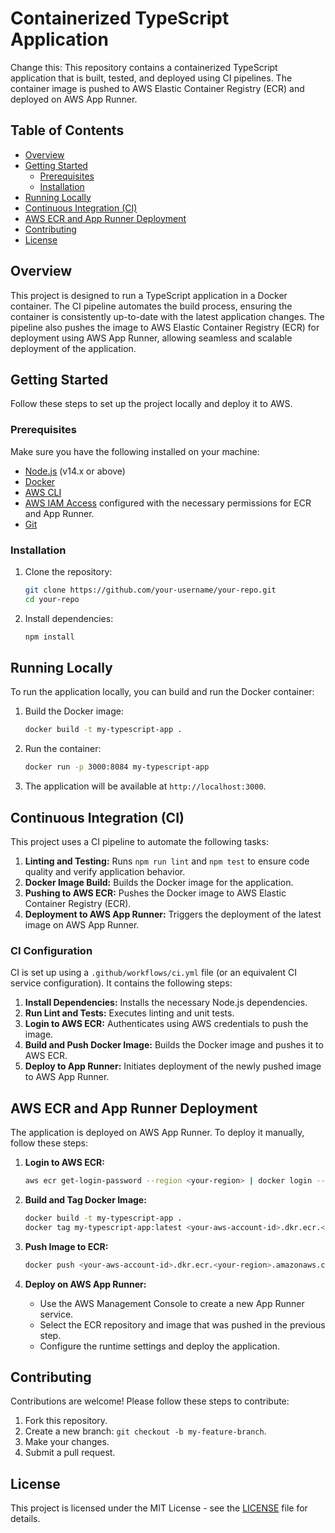 # Containerized TypeScript Application

Change this: This repository contains a containerized TypeScript application that is built, tested, and deployed using CI pipelines. The container image is pushed to AWS Elastic Container Registry (ECR) and deployed on AWS App Runner.

## Table of Contents

- [Overview](#overview)
- [Getting Started](#getting-started)
  - [Prerequisites](#prerequisites)
  - [Installation](#installation)
- [Running Locally](#running-locally)
- [Continuous Integration (CI)](#continuous-integration-ci)
- [AWS ECR and App Runner Deployment](#aws-ecr-and-app-runner-deployment)
- [Contributing](#contributing)
- [License](#license)

## Overview

This project is designed to run a TypeScript application in a Docker container. The CI pipeline automates the build process, ensuring the container is consistently up-to-date with the latest application changes. The pipeline also pushes the image to AWS Elastic Container Registry (ECR) for deployment using AWS App Runner, allowing seamless and scalable deployment of the application.

## Getting Started

Follow these steps to set up the project locally and deploy it to AWS.

### Prerequisites

Make sure you have the following installed on your machine:

- [Node.js](https://nodejs.org/) (v14.x or above)
- [Docker](https://www.docker.com/get-started)
- [AWS CLI](https://aws.amazon.com/cli/)
- [AWS IAM Access](https://aws.amazon.com/iam/) configured with the necessary permissions for ECR and App Runner.
- [Git](https://git-scm.com/)

### Installation

1. Clone the repository:

   ```bash
   git clone https://github.com/your-username/your-repo.git
   cd your-repo
   ```

2. Install dependencies:
   ```bash
   npm install
   ```

## Running Locally

To run the application locally, you can build and run the Docker container:

1. Build the Docker image:

   ```bash
   docker build -t my-typescript-app .
   ```

2. Run the container:

   ```bash
   docker run -p 3000:8084 my-typescript-app
   ```

3. The application will be available at `http://localhost:3000`.

## Continuous Integration (CI)

This project uses a CI pipeline to automate the following tasks:

1. **Linting and Testing:** Runs `npm run lint` and `npm test` to ensure code quality and verify application behavior.
2. **Docker Image Build:** Builds the Docker image for the application.
3. **Pushing to AWS ECR:** Pushes the Docker image to AWS Elastic Container Registry (ECR).
4. **Deployment to AWS App Runner:** Triggers the deployment of the latest image on AWS App Runner.

### CI Configuration

CI is set up using a `.github/workflows/ci.yml` file (or an equivalent CI service configuration). It contains the following steps:

1. **Install Dependencies:** Installs the necessary Node.js dependencies.
2. **Run Lint and Tests:** Executes linting and unit tests.
3. **Login to AWS ECR:** Authenticates using AWS credentials to push the image.
4. **Build and Push Docker Image:** Builds the Docker image and pushes it to AWS ECR.
5. **Deploy to App Runner:** Initiates deployment of the newly pushed image to AWS App Runner.

## AWS ECR and App Runner Deployment

The application is deployed on AWS App Runner. To deploy it manually, follow these steps:

1. **Login to AWS ECR:**

   ```bash
   aws ecr get-login-password --region <your-region> | docker login --username AWS --password-stdin <your-aws-account-id>.dkr.ecr.<your-region>.amazonaws.com
   ```

2. **Build and Tag Docker Image:**

   ```bash
   docker build -t my-typescript-app .
   docker tag my-typescript-app:latest <your-aws-account-id>.dkr.ecr.<your-region>.amazonaws.com/my-typescript-app:latest
   ```

3. **Push Image to ECR:**

   ```bash
   docker push <your-aws-account-id>.dkr.ecr.<your-region>.amazonaws.com/my-typescript-app:latest
   ```

4. **Deploy on AWS App Runner:**
   - Use the AWS Management Console to create a new App Runner service.
   - Select the ECR repository and image that was pushed in the previous step.
   - Configure the runtime settings and deploy the application.

## Contributing

Contributions are welcome! Please follow these steps to contribute:

1. Fork this repository.
2. Create a new branch: `git checkout -b my-feature-branch`.
3. Make your changes.
4. Submit a pull request.

## License

This project is licensed under the MIT License - see the [LICENSE](LICENSE) file for details.
